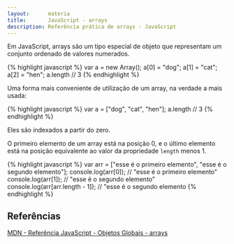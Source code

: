 ```yaml
---
layout:      materia
title:       JavaScript - arrays
description: Referência prática de arrays - JavaScript
---
```


Em JavaScript, arrays são um tipo especial de objeto que representam um conjunto ordenado de valores numerados.

{% highlight javascript %}
var a = new Array();
a[0] = "dog";
a[1] = "cat";
a[2] = "hen";
a.length // 3
{% endhighlight %}

Uma forma mais conveniente de utilização de um array, na verdade a mais usada:

{% highlight javascript %}
var a = ["dog", "cat", "hen"];
a.length // 3
{% endhighlight %}


Eles são indexados a partir do zero.

O primeiro elemento de um array está na posição 0, e o último elemento está na posição equivalente ao valor da propriedade
`length` menos 1.

{% highlight javascript %}
var arr = ["esse é o primeiro elemento", "esse é o segundo elemento"];
console.log(arr[0]);              // "esse é o primeiro elemento"
console.log(arr[1]);              // "esse é o segundo elemento"
console.log(arr[arr.length - 1]); // "esse é o segundo elemento
{% endhighlight %}



Referências
---

[MDN - Referência JavaScript - Objetos Globais - arrays](https://developer.mozilla.org/pt-BR/docs/Web/JavaScript/Reference/Global_Objects/Array "link-externo")
